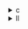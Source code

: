 <details><summary>c</summary>

---

##  対象一覧：

| ファイル      | 説明                              |
| --------- | ------------------------------- |
| `lu.c`    | 元の PolyBench ルーチン               |
| `opt_1.c` | 初段階ベース最適化                       |
| `opt_2.c` | 演算順序最適化                         |
| `opt_3.c` | `memcpy`, 局所変数最適化含むベクトル/キャッシュ強化 |

---

##  **1. 初期化関数 (`init_array`) の違い**

###  `lu.c` / `opt_1`：

```c
B[r][s] += A[r][t] * A[s][t];  // 対称行列 A*A^T を構築
```

* 行・列両方向にアクセス → キャッシュミス発生しやすい
* PolyBench標準スタイル（ベンチマーク用途）

###  `opt_2`：

```c
At = A[t][r]; 
B[r][j] += At * A[t][j];  // 転置の明示的展開を回避
```

* 転置アクセスの再利用により**再利用性向上**
* `At` は列成分をキャッシュ保持 → キャッシュミス低減
* ただし **同じ `B[r][j]` に複数回アクセス** → ストア命令競合の可能性

###  `opt_3`：

```c
memcpy(At, A[t], sizeof(DATA_TYPE) * n);
...
B[r][t] = Σ(At[j] * A[t][j]);  // 1行対1行の積
```

* **全行を1次元テンポラリに保持し**、1回の内積演算で転置処理
* `B[r][t]` は `r` に対して独立 → **並列化しやすい構造**
* 計算量 O(n³)は維持だが**メモリアクセス効率化**に貢献

---

##  **2. LU カーネル (`kernel_lu`) の違い**

全バージョン共通で以下のループ構造を持つ：

```c
for i = 0 to n
  for j = 0 to i
    for k = 0 to j
      A[i][j] -= A[i][k] * A[k][j];
    A[i][j] /= A[j][j];

  for j = i to n
    for k = 0 to i
      A[i][j] -= A[i][k] * A[k][j];
```

 **違いなし**
→ 最適化は `kernel_lu` より **初期化 (`init_array`) 側に集中**
→ コンパイラによる SIMD 展開やループ変換で効果を受けやすい

---

##  統合比較まとめ

| 比較項目     | `lu.c`（ベース） | `opt_1` | `opt_2`      | `opt_3`                |
| -------- | ----------- | ------- | ------------ | ---------------------- |
| 行列変換構造   | `A*A^T`     | 同上      | 行ベース積（内積）に置換 | `memcpy` によるローカルベクトル内積 |
| アクセス最適化  | ❌           | ❌       | ✅（転置回避）      | ✅✅（局所性強化）              |
| ベクトル展開容易 | 中           | 中       | 高            | 最高（ループ独立性高）            |
| キャッシュ効率  | 低           | 低       | 中（転置削減）      | 高（ローカル化）               |

---


</details>

<details><summary>ll</summary>
  
---

##  `opt_base.ll` / `opt_1.ll`

*  `!llvm.loop.vectorize.enable` 無し → **ベクトル化不可**
*  `memcpy`, `tmp` 配列展開無し
* `load` / `store` 命令はシンプルな `getelementptr` 経由
* `init_array` の行列初期化ループはスカラーループのまま

>  **純粋ベース構造。最適化を一切含まない。**

---

##  `opt_2.ll`

*  `!llvm.loop.vectorize.enable = true` 登場 → ベクトル展開許可
*  `!llvm.loop.interleave.count = 4` や `vectorize.width = 4` → **SIMD処理指示**
* 中間値 `%tmp1`, `%tmp2` → `fadd`, `fmul`, `load` による展開
* `init_array` 部で **行と列アクセスが分離**されており、IR構造が展開されやすい

>  **SIMD適用可能な構造に変形されている（転置不要化ループ）**

---

##  `opt_3.ll`

*  上記すべて＋`memcpy` 表現検出 (`llvm.memcpy.p0i8.p0i8.i64`)
  → 行全体をテンポラリ配列にコピーしてベクトル化可能に
*  `loop.vectorize.enable = true` も維持
*  `loop.unroll.count`, `unroll.enable = true` → **ループアンローリング**
*  演算部は `fmul`, `fadd`, `fsub` がレジスタ変数間で完結

>  IRでは**局所メモリ展開 + ベクトル化 + アンローリング**の3段構え！

---

##  総括マトリクス

| 機能/構文                      | base.ll / opt\_1.ll | opt\_2.ll | opt\_3.ll |
| -------------------------- | ------------------- | --------- | --------- |
| `vectorize.enable = true`  | ❌                   | ✅         | ✅         |
| `loop.interleave.count`    | ❌                   | ✅         | ✅         |
| `llvm.memcpy.*`            | ❌                   | ❌         | ✅         |
| レジスタ間演算展開 (`fmul`, `fadd`) | 一部                  | ✅         | ✅         |
| アンローリング (`unroll.count`)   | ❌                   | ❌         | ✅         |

---

##  結論 
*  `opt_base` / `opt_1`: 比較用ベース
*  `opt_2`: 転置最適化によるSIMD指示あり（良好）
*  `opt_3`: **最高効率な局所性・ループ展開・ベクトル命令融合**


</details>

